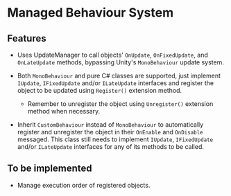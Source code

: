 # Managed Behaviour System

## Features
- Uses UpdateManager to call objects' `OnUpdate`, `OnFixedUpdate`, and `OnLateUpdate` methods, bypassing Unity's `MonoBehaviour` update system.

- Both `MonoBehaviour` and pure C# classes are supported, just implement `IUpdate`, `IFixedUpdate` and/or `ILateUpdate` interfaces and register the object to be updated using `Register()` extension method. 
    - Remember to unregister the object using `Unregister()` extension method when necessary.

- Inherit `CustomBehaviour` instead of `MonoBehaviour` to automatically register and unregister the object in their `OnEnable` and `OnDisable` messaged. This class still needs to implement `IUpdate`, `IFixedUpdate` and/or `ILateUpdate` interfaces for any of its methods to be called.


## To be implemented
- Manage execution order of registered objects.